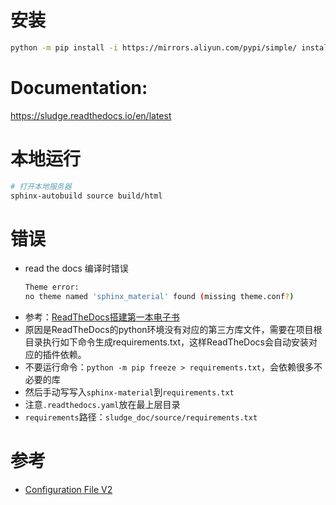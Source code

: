# 安装
```bash
python -m pip install -i https://mirrors.aliyun.com/pypi/simple/ install sphinx sphinx-autobuild sphinx_rtd_theme

```

# Documentation:
https://sludge.readthedocs.io/en/latest


# 本地运行
```bash
# 打开本地服务器
sphinx-autobuild source build/html

```


# 错误
- read the docs 编译时错误
  ```bash
  Theme error:
  no theme named 'sphinx_material' found (missing theme.conf?)
  ```
- 参考：[ReadTheDocs搭建第一本电子书](https://zhuanlan.zhihu.com/p/388640347)
- 原因是ReadTheDocs的python环境没有对应的第三方库文件，需要在项目根目录执行如下命令生成requirements.txt，这样ReadTheDocs会自动安装对应的插件依赖。
- 不要运行命令：``python -m pip freeze > requirements.txt``，会依赖很多不必要的库
- 然后手动写写入``sphinx-material``到``requirements.txt``
- 注意``.readthedocs.yaml``放在最上层目录
- ``requirements``路径：``sludge_doc/source/requirements.txt``



# 参考
- [Configuration File V2](https://docs.readthedocs.io/en/stable/config-file/v2.html)
